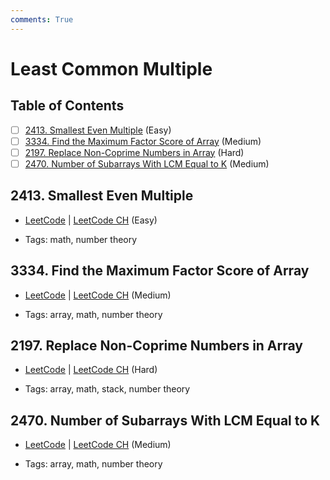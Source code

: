 ```yaml
---
comments: True
---
```


# Least Common Multiple

## Table of Contents

- [ ] [2413. Smallest Even Multiple](https://leetcode.cn/problems/smallest-even-multiple/) (Easy)
- [ ] [3334. Find the Maximum Factor Score of Array](https://leetcode.cn/problems/find-the-maximum-factor-score-of-array/) (Medium)
- [ ] [2197. Replace Non-Coprime Numbers in Array](https://leetcode.cn/problems/replace-non-coprime-numbers-in-array/) (Hard)
- [ ] [2470. Number of Subarrays With LCM Equal to K](https://leetcode.cn/problems/number-of-subarrays-with-lcm-equal-to-k/) (Medium)

## 2413. Smallest Even Multiple

-   [LeetCode](https://leetcode.com/problems/smallest-even-multiple/) | [LeetCode CH](https://leetcode.cn/problems/smallest-even-multiple/) (Easy)

-   Tags: math, number theory

## 3334. Find the Maximum Factor Score of Array

-   [LeetCode](https://leetcode.com/problems/find-the-maximum-factor-score-of-array/) | [LeetCode CH](https://leetcode.cn/problems/find-the-maximum-factor-score-of-array/) (Medium)

-   Tags: array, math, number theory

## 2197. Replace Non-Coprime Numbers in Array

-   [LeetCode](https://leetcode.com/problems/replace-non-coprime-numbers-in-array/) | [LeetCode CH](https://leetcode.cn/problems/replace-non-coprime-numbers-in-array/) (Hard)

-   Tags: array, math, stack, number theory

## 2470. Number of Subarrays With LCM Equal to K

-   [LeetCode](https://leetcode.com/problems/number-of-subarrays-with-lcm-equal-to-k/) | [LeetCode CH](https://leetcode.cn/problems/number-of-subarrays-with-lcm-equal-to-k/) (Medium)

-   Tags: array, math, number theory
